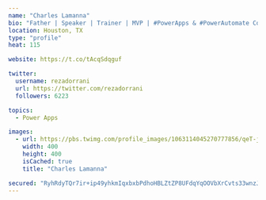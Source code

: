 ```yaml
---
name: "Charles Lamanna"
bio: "Father | Speaker | Trainer | MVP | #PowerApps & #PowerAutomate Community Super User | YouTuber Right-pointing triangle http://youtube.com/c/rezadorrani | Learn - Share - Clockwise rightwards and leftwards open circle arrows"
location: Houston, TX
type: "profile"
heat: 115

website: https://t.co/tAcqSdqguf

twitter:
  username: rezadorrani
  url: https://twitter.com/rezadorrani
  followers: 6223

topics:
  - Power Apps

images:
  - url: https://pbs.twimg.com/profile_images/1063114045270777856/qeT-jpWr_400x400.jpg
    width: 400
    height: 400
    isCached: true
    title: "Charles Lamanna"

secured: "RyhRdyTQr7ir+ip49yhkmIqxbxbPdhoHBLZtZP8UFdqYqOOVbXrCvts33wnzJJDcwgX5VFALWsj9sYDb2rNW6iEiNOZHJ31nUsynheI6KgwYGxDEjqGnNYJrEmfNKzfc0FE7LhDGB22bN652NKFY6WrZLOye5grK4je5pK3oBdmynZQq7kVTAm+A03vvoAwTjIOjUEyNhRal2x5rVJRlNccCWBpki0ZXX+J0H0QsTlB2l8UWnuOD3fTLj2pRfm3+3vrfmvZaiMc1pM3tvJS2BAPdZ2c+D7UdA9/u/r54VM9ovUDrpPC4LVsk70/DsPkvH6UZjaIQc7p9tbMSVtafO5kyasfr4xJSbAJjj5yBJmas7+rPIn29aq7RxQpO5QApQUS+8WgVUv/wcf51UkfMds6oYx2tbRnFu+8622S8vRY=;II134Fs9lyhenlwpPasgUw=="
---
```


